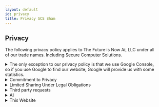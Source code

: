 ```yaml
---
layout: default
id: privacy
title: Privacy SCS Bham
---
```


## Privacy

<div id="main-content" class="main-content-box"> <div class="main-content">
<p class="main-deets">
The following privacy policy applies to The Future is Now Ai, LLC under all of our trade names. Including Secure Computer Solutions.
</p>
</div></div>

<div class="main-content-box"> <div class="main-content">
<details class="main-deets">
  <summary class="main-summary">The only exception to our privacy policy is that we use Google Console, so if you use Google to find our website, Google will provide us with some statistics.</summary>
<br>
Google provides us some statistics regarding how users find our site through Google, only if you use Google to access our site. The statistics Google provides us include information regarding clicks and links to our website such as: search queries, specific pages of our site, what countries users were in, whether a desktop mobile or tablet was used, and dates. This does not give us access to your IP address or any other personal information. Again, this tracking is performed by Google, and only when you access our site from Google: not if you access our website directly by entering securecomputer.ai into the address bar. We may look at this data from time to time only for the purpose of Search Engine Optimization while we build our customer-base. We will never provide it to any third parties, and we will never use it to attempt to identify users. There is no way for us to prevent Google from collecting this information.
</details>
</div></div>

<div class="main-content-box"> <div class="main-content">
<details class="main-deets">
  <summary class="main-summary">Commitment to Privacy</summary>
     We will never gather or congregate any customer / user data (aside from the Google caveat above), beyond information you explicitly provide us which will be used only for the necessities of conducting business with you, and providing the services you request. We will never share your data with any third parties for marketing purposes, training AI, or any purpose not directly related to the services you request. If the services you request require us to share your data with a third party, we will only do so after receiving your explicit consent. We believe data collection should be an opt-in process, rather than an opt-out process as many companies practice.
</details>
</div></div>

<div class="main-content-box"> <div class="main-content">
<details class="main-deets">
  <summary class="main-summary">Limited Sharing Under Legal Obligations</summary>
However, we may be legally required to disclose certain information in response to valid legal requests, such as subpoenas, court orders, or if otherwise required by law enforcement or government agencies. In such cases, we will only disclose the minimum information necessary to comply with the law. Whenever permitted by law, we will notify you in advance of any such disclosure.
</details>
</div></div>

<div class="main-content-box"> <div class="main-content">
<details class="main-deets">
  <summary class="main-summary">Third party requests</summary>
If third-party services are required to complete your order (e.g. warranty repairs, manufacturer involvement), we will inform you, and will only share any data after receiving your explicit consent.
</details>
</div></div>

<div class="main-content-box"> <div class="main-content">
<details class="main-deets">
  <summary class="main-summary">AI</summary>
We believe the mass use of data for training AI, or other analytics, without consent, is highly unethical. We as a company will never use your data for such purposes, unless you specifically request it. Some of our custom AI services will require the use of data for training, in which case we will clearly communicate this with you, and only use data you provide us with your explicit consent.
</details></div></div>

<div class="main-content-box"> <div class="main-content">
<details class="main-deets">
  <summary class="main-summary">This Website</summary>
<p>We do not use any form of analytics or cookies on this website. We do not record your IP address, or collect any information regarding the use of our website. For transparency, our website is entirely open source, and is directly mapped from the following open source repository:<br>
<a href="https://github.com/thefutureisnowai/thefutureisnowai.github.io" target="_blank" rel="noopener">
  https://github.com/thefutureisnowai/thefutureisnowai.github.io
</a>.
<br>Note that The Future is Now Ai, LLC is our company name, but our Doing-Business-As name is Secure Computer Solutions. We control this repository and no other entity can modify it.
</p>

<p>
We use GitHub (which is owned by Microsoft) to host our site, and we use GoDaddy as our domain registrar. These third-party companies are generally well established and respected, but we cannot guarantee that they will not collect any of your data. We encourage you to read their privacy policies if this is of concern:
</p>

<ul>
  <li>
    <a href="https://github.com/trust-center/privacy" target="_blank" rel="noopener">
      GitHub Privacy Policy
    </a>
  </li>
  <li>
    <a href="https://www.godaddy.com/agreements/privacy" target="_blank" rel="noopener">
      GoDaddy Privacy Policy
    </a>
  </li>
</ul>

</details>
</div></div>
